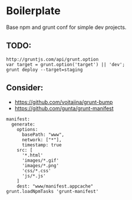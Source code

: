 # Boilerplate

Base npm and grunt conf for simple dev projects.


## TODO:

```
http://gruntjs.com/api/grunt.option
var target = grunt.option('target') || 'dev';
grunt deploy --target=staging
```

## Consider:
- https://github.com/vojtajina/grunt-bump
- https://github.com/gunta/grunt-manifest

```
manifest:
  generate: 
    options: 
      basePath: "www",
      network: ["*"],
      timestamp: true
    src: [
      '*.html'
      'images/*.gif'
      'images/*.png'
      'css/*.css'
      'js/*.js'
    ]
    dest: "www/manifest.appcache"
grunt.loadNpmTasks 'grunt-manifest'
```
